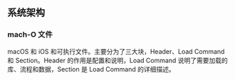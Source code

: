 ## 系统架构

### mach-O 文件
 macOS 和 iOS 和可执行文件。主要分为了三大块，Header、Load Command 和 Section。Header 的作用是配置和说明，Load Command 说明了需要加载的库、流程和数据，Section 是 Load Command 的详细描述。

 